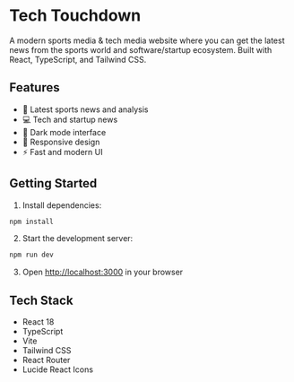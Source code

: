 # Tech Touchdown

A modern sports media & tech media website where you can get the latest news from the sports world and software/startup ecosystem. Built with React, TypeScript, and Tailwind CSS.

## Features

- 🏈 Latest sports news and analysis
- 💻 Tech and startup news
- 🌙 Dark mode interface
- 📱 Responsive design
- ⚡ Fast and modern UI

## Getting Started

1. Install dependencies:

```bash
npm install
```

2. Start the development server:

```bash
npm run dev
```

3. Open [http://localhost:3000](http://localhost:3000) in your browser

## Tech Stack

- React 18
- TypeScript
- Vite
- Tailwind CSS
- React Router
- Lucide React Icons
